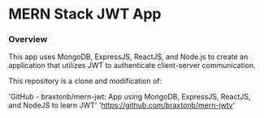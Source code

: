 # MERN Stack JWT App

### Overview
This app uses MongoDB, ExpressJS, ReactJS, and Node.js to create an application that utilizes JWT to authenticate client-server communication.

This repository is a clone and modification of:

 'GitHub - braxtonb/mern-jwt: App using MongoDB, ExpressJS, ReactJS, and NodeJS to learn JWT'
 'https://github.com/braxtonb/mern-jwtv'